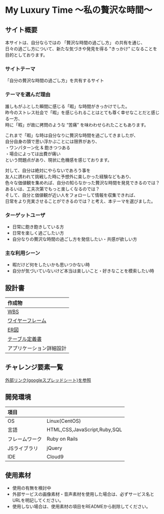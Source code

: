 # My Luxury Time 〜私の贅沢な時間〜

## サイト概要
本サイトは、自分ならではの 「贅沢な時間の過ごし方」 の共有を通じ、<br>
日々の過ごし方について、新たな気づきや発見を得る "きっかけ" になることを目的としております。<br>

### サイトテーマ
「自分の贅沢な時間の過ごし方」を共有するサイト

### テーマを選んだ理由
誰しもがふとした瞬間に感じる「暇」な時間がきっかけでした。<br>
昨今のストレス社会で「暇」を感じられることはとても尊く幸せなことだと感じる一方、<br>
時に「暇」が故に拷問のような “苦痛” を味わわせられたこともあります。<br>

これまで「暇」な時は自分なりに贅沢な時間を過ごしてきましたが、<br>
自分自身の頭で思い浮かぶことには限界があり、<br>
・ワンパターン化 & 飽きつつある<br>
・場合によっては出費が痛い<br>
という問題点があり、現状に危機感を感じております。<br>

対して、自分は絶対にやらないであろう事を<br>
友人に誘われて挑戦した時に予想外に楽しかった経験などもあり、<br>
色々な価値観を集めれば、自分の知らなかった贅沢な時間を発見できるのでは？<br>
あるいは、工夫次第でもっと楽しくなるのでは？<br>
そして、自分と価値観が近い人をフォローして情報を収集できれば、<br>
日常をより充実させることができるのでは？と考え、本テーマを選びました。<br>

### ターゲットユーザ
- 日常に飽き飽きしている方
- 日常を楽しく過ごしたい方
- 自分なりの贅沢な時間の過ごし方を発信したい・共感が欲しい方

### 主な利用シーン
- 暇だけど何をしたいかも思いつかない時
- 自分が気づいていないけど本当は楽しいこと・好きなことを模索したい時

## 設計書
|作成物|
|:----|
|[WBS](https://docs.google.com/spreadsheets/d/1bnbBjizJoHWqXNCztGhgch5O8kYvRYIHx7Mcc3n0m1c/edit?usp=sharing)|
|[ワイヤーフレーム](https://drive.google.com/file/d/17st_PL3T-3-uAyqTJoFQAlc4OMQfpdNK/view?usp=sharing)|
|[ER図](https://drive.google.com/file/d/12PufPQyxhqyeGBKAvogefcdwIJKk6vYA/view?usp=sharing)|
|[テーブル定義書](https://docs.google.com/spreadsheets/d/1QCaKV1CLxRJDvIDhSWpw_ohA4FQrFgWvivVUIVi2mKc/edit?usp=sharing)|
|アプリケーション詳細設計|

## チャレンジ要素一覧
[外部リンク(googleスプレッドシート)を参照](https://docs.google.com/spreadsheets/d/1BkMUnL6wkStNWFZMsXqk6fRymK1LdaT3vuIrPt6fOW8/edit?usp=sharing)

## 開発環境
|項目| |
|:----|:----|
|OS|Linux(CentOS)|
|言語|HTML,CSS,JavaScript,Ruby,SQL|
|フレームワーク|Ruby on Rails|
|JSライブラリ|jQuery|
|IDE|Cloud9|

## 使用素材
- 使用の有無を検討中
- 外部サービスの画像素材・音声素材を使用した場合は、必ずサービス名とURLを明記してください。
- 使用しない場合は、使用素材の項目をREADMEから削除してください。
